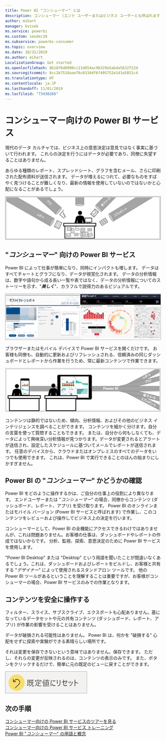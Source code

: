 ```yaml
---
title: Power BI "コンシューマー" とは
description: コンシューマー (エンド ユーザーまたはビジネス ユーザーとも呼ばれます) 向けの Power BI の概要。
author: mihart
manager: kvivek
ms.service: powerbi
ms.custom: seodec18
ms.subservice: powerbi-consumer
ms.topic: overview
ms.date: 10/31/2019
ms.author: mihart
LocalizationGroup: Get started
ms.openlocfilehash: 8b1876d0990cc21d854ac96329e5ab4a5632f22d
ms.sourcegitcommit: 8cc2b7510aae76c0334df6f495752e143a5851c4
ms.translationtype: HT
ms.contentlocale: ja-JP
ms.lasthandoff: 11/01/2019
ms.locfileid: "73430266"
---
```

# <a name="the-power-bi-service-for-consumers"></a>コンシューマー向けの Power BI サービス

現代のデータ カルチャでは、ビジネス上の意思決定は意見ではなく事実に基づいて行われます。 これらの決定を行うにはデータが必要であり、同僚に失望することはありません。     
 
あらゆる種類のレポート、スプレッドシート、グラフを含むメール、さらに印刷された配布資料が送信されます。 データが増えるにつれて、必要なものをすばやく見つけることが難しくなり、最新の情報を使用していないのではないかと心配になることがあるでしょう。  
 
![Power BI ダッシュボード](media/end-user-consumer/power-bi-consumer-pipes.png)

## <a name="the-power-bi-service-for-consumers"></a>"*コンシューマー*" 向けの Power BI サービス

Power BI によって仕事が簡単になり、同時にインパクトも増します。 データはすべてチャートとグラフになり、データが視覚化されます。 データの分析情報は、数字や語句から成る長い一覧や表ではなく、データの分析情報についてのストーリーを示す、"***美しく***"、カラフルで説得力のあるビジュアルです。 

![Power BI ダッシュボード](media/end-user-consumer/power-bi-consumer-examples.png)
 
ブラウザーまたはモバイル デバイスで Power BI サービスを開くだけです。 お客様も同僚も、自動的に更新およびリフレッシュされる、信頼済みの同じダッシュボードとレポートから作業を行うため、常に最新コンテンツで作業できます。   

![Power BI ダッシュボード](media/end-user-consumer/power-bi-funnel.png)

コンテンツは静的ではないため、傾向、分析情報、およびその他のビジネス インテリジェンスを調べることができます。 コンテンツを細かく分けます。自分の言葉を使って質問することもできます。 または、自分から何もしなくても、データによって興味深い分析情報が見つかります。データが変更されるとアラートが送信され、設定したスケジュールに基づいてメールでレポートが送信されます。 任意のデバイスから、クラウドまたはオンプレミスのすべてのデータをいつでも使用できます。 これは、Power BI で実行できることのほんの始まりにしかすぎません。 

## <a name="am-i-a-power-bi-consumer"></a>Power BI の "*コンシューマー*" かどうかの確認

Power BI をどのように操作するかは、ご自分の仕事上の役割により異なります。 エンドユーザーまたは "*コンシューマー*" の場合、同僚からコンテンツ (ダッシュボード、レポート、アプリ) を受け取ります。 Power BI のオンラインまたはモバイル バージョン (Power BI サービスと呼ばれます) で作業し、このコンテンツをレビューおよび操作してビジネス上の決定を行います。 
   
コンシューマーとして、Power BI の全機能にアクセスできるわけではありませんが、これは問題ありません。お客様の仕事は、ダッシュボードやレポートの作成ではないからです。 分析、監視、探索、意思決定のために Power BI サービスを使用します。 

"Power BI Desktop" または "Desktop" という用語を聞いたことが間違いなくあるでしょう。これは、ダッシュボードおよびレポートをビルドし、お客様と共有する "*デザイナー*" によって使用されるスタンドアロン ツールです。  他の Power BI ツールがあるということを理解することは重要ですが、お客様がコンシューマーの場合、Power BI サービスのみでの作業となります。 


## <a name="safely-interact-with-content"></a>コンテンツを安全に操作する 
フィルター、スライス、サブスクライブ、エクスポートも心配ありません。基になっているデータセットや元の共有コンテンツ (ダッシュボード、レポート、アプリ) が作業の影響を受けることはありません。  

データが破損される可能性はありません。  Power BI は、何かを "破損する" 心配をせずに探索や実験ができる素晴らしい場所です。  
 
それは変更を保存できないという意味ではありません。保存できます。 ただし、それらの変更が反映されるのは、コンテンツの表示のみです。 また、ボタンをクリックするだけで、簡単に元の既定のビューに戻すことができます。  

![Power BI ダッシュボード](media/end-user-consumer/power-bi-reset.png)


## <a name="next-steps"></a>次の手順

[コンシューマー向けの Power BI サービスのツアーを見る](end-user-reading-view.md)    
[コンシューマー向けの Power BI サービス トレーニング](https://docs.microsoft.com/en-us/learn/paths/consume-data-with-power-bi/)    
[Power BI "*コンシューマー*" の用語と概念](end-user-basic-concepts.md)    

